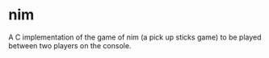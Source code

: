 # nim

A C implementation of the game of nim (a pick up sticks game) to be played between two players on the console.
